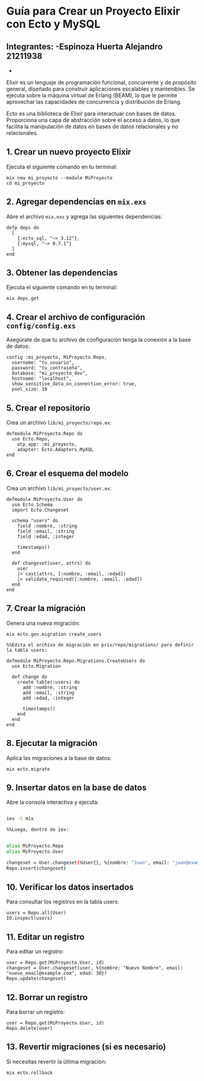# Guía para Crear un Proyecto Elixir con Ecto y MySQL

Integrantes:
-Espinoza Huerta Alejandro 21211938
-
-

Elixir es un lenguaje de programación funcional, concurrente y de propósito general, diseñado para construir aplicaciones escalables y mantenibles. Se ejecuta sobre la máquina virtual de Erlang (BEAM), lo que le permite aprovechar las capacidades de concurrencia y distribución de Erlang.

Ecto es una biblioteca de Elixir para interactuar con bases de datos. Proporciona una capa de abstracción sobre el acceso a datos, lo que facilita la manipulación de datos en bases de datos relacionales y no relacionales.

## 1. Crear un nuevo proyecto Elixir
Ejecuta el siguiente comando en tu terminal:
```
mix new mi_proyecto --module MiProyecto
cd mi_proyecto
```

## 2. Agregar dependencias en `mix.exs`
Abre el archivo `mix.exs` y agrega las siguientes dependencias:

```
defp deps do
  [
    {:ecto_sql, "~> 3.12"},
    {:myxql, "~> 0.7.1"}
  ]
end
```
## 3. Obtener las dependencias
Ejecuta el siguiente comando en tu terminal:

```
mix deps.get
```
## 4. Crear el archivo de configuración `config/config.exs`
Asegúrate de que tu archivo de configuración tenga la conexión a la base de datos:

```
config :mi_proyecto, MiProyecto.Repo,
  username: "tu_usuario",
  password: "tu_contraseña",
  database: "mi_proyecto_dev",
  hostname: "localhost",
  show_sensitive_data_on_connection_error: true,
  pool_size: 10
```
## 5. Crear el repositorio
Crea un archivo `lib/mi_proyecto/repo.ex`:

```
defmodule MiProyecto.Repo do
  use Ecto.Repo,
    otp_app: :mi_proyecto,
    adapter: Ecto.Adapters.MyXQL
end
```
## 6. Crear el esquema del modelo
Crea un archivo `lib/mi_proyecto/user.ex`:

```
defmodule MiProyecto.User do
  use Ecto.Schema
  import Ecto.Changeset

  schema "users" do
    field :nombre, :string
    field :email, :string
    field :edad, :integer

    timestamps()
  end

  def changeset(user, attrs) do
    user
    |> cast(attrs, [:nombre, :email, :edad])
    |> validate_required([:nombre, :email, :edad])
  end
end
```
## 7. Crear la migración
Genera una nueva migración:

```
mix ecto.gen.migration create_users

%%Edita el archivo de migración en priv/repo/migrations/ para definir la tabla users:

defmodule MiProyecto.Repo.Migrations.CreateUsers do
  use Ecto.Migration

  def change do
    create table(:users) do
      add :nombre, :string
      add :email, :string
      add :edad, :integer

      timestamps()
    end
  end
end
```
## 8. Ejecutar la migración
Aplica las migraciones a la base de datos:

```
mix ecto.migrate
```
## 9. Insertar datos en la base de datos
Abre la consola interactiva y ejecuta:

```bash

iex -S mix

%%Luego, dentro de iex:


alias MiProyecto.Repo
alias MiProyecto.User

changeset = User.changeset(%User{}, %{nombre: "Juan", email: "juan@example.com", edad: 25})
Repo.insert(changeset)
```
## 10. Verificar los datos insertados
Para consultar los registros en la tabla users:

```
users = Repo.all(User)
IO.inspect(users)
```
## 11. Editar un registro
Para editar un registro:

```
user = Repo.get(MiProyecto.User, id)
changeset = User.changeset(user, %{nombre: "Nuevo Nombre", email: "nuevo_email@example.com", edad: 30})
Repo.update(changeset)
```
## 12. Borrar un registro
Para borrar un registro:

```
user = Repo.get(MiProyecto.User, id)
Repo.delete(user)
```
## 13. Revertir migraciones (si es necesario)
Si necesitas revertir la última migración:
```
mix ecto.rollback
```
